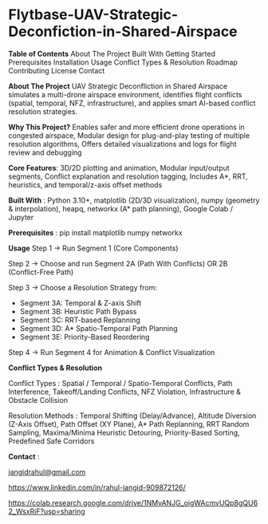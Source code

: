 # Flytbase-UAV-Strategic-Deconfiction-in-Shared-Airspace
**Table of Contents**
    About The Project
    Built With
    Getting Started
        Prerequisites
        Installation
    Usage
    Conflict Types & Resolution
    Roadmap
    Contributing
    License
    Contact

**About The Project**
      UAV Strategic Deconfliction in Shared Airspace simulates a multi-drone airspace environment, identifies flight conflicts (spatial, temporal, NFZ, infrastructure), and applies smart AI-based conflict resolution strategies.

**Why This Project?**
      Enables safer and more efficient drone operations in congested airspace, Modular design for plug-and-play testing of multiple resolution algorithms, Offers detailed visualizations and logs for flight review and debugging

**Core Features**: 3D/2D plotting and animation, Modular input/output segments, Conflict explanation and resolution tagging, Includes A*, RRT, heuristics, and temporal/z-axis offset methods

**Built With** : Python 3.10+, matplotlib (2D/3D visualization), numpy (geometry & interpolation), heapq, networkx (A* path planning), Google Colab / Jupyter

**Prerequisites** : pip install matplotlib numpy networkx

**Usage** 
Step 1 → Run Segment 1 (Core Components)

Step 2 → Choose and run Segment 2A (Path With Conflicts) OR 2B (Conflict-Free Path)

Step 3 → Choose a Resolution Strategy from:
- Segment 3A: Temporal & Z-axis Shift
- Segment 3B: Heuristic Path Bypass
- Segment 3C: RRT-based Replanning
- Segment 3D: A* Spatio-Temporal Path Planning
- Segment 3E: Priority-Based Reordering

Step 4 → Run Segment 4 for Animation & Conflict Visualization

**Conflict Types & Resolution** 

Conflict Types : Spatial / Temporal / Spatio-Temporal Conflicts, Path Interference, Takeoff/Landing Conflicts, NFZ Violation, Infrastructure & Obstacle Collision

Resolution Methods : Temporal Shifting (Delay/Advance), Altitude Diversion (Z-Axis Offset), Path Offset (XY Plane), A* Path Replanning, RRT Random Sampling, Maxima/Minima Heuristic Detouring, Priority-Based Sorting, Predefined Safe Corridors

**Contact** : 

jangidrahul@gmail.com
    
https://www.linkedin.com/in/rahul-jangid-909872126/
    
https://colab.research.google.com/drive/1NMvANJG_oigWAcmvUQp8gQU62_WsxRiF?usp=sharing
    

